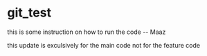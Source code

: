 # git_test
this is some instruction on how to run the code -- Maaz

this update is exculsively for the main code not for the feature code